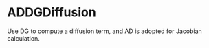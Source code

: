 # ADDGDiffusion<JACOBIAN>

Use DG to compute a diffusion term, and AD is adopted for Jacobian calculation.
